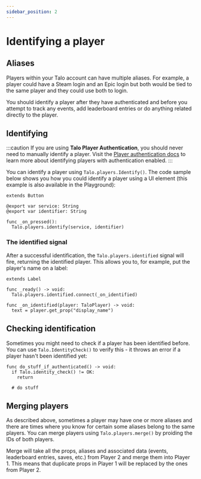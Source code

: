 ```yaml
---
sidebar_position: 2
---
```


# Identifying a player

## Aliases

Players within your Talo account can have multiple aliases.
For example, a player could have a Steam login and an Epic login but both would be tied to the same player and they could use both to login.

You should identify a player after they have authenticated and before you attempt to track any events, add leaderboard entries or do anything related directly to the player.

## Identifying

:::caution
If you are using **Talo Player Authentication**, you should never need to manually identify a player. Visit the [Player authentication docs](/docs/godot/dev-data.md) to learn more about identifying players with authentication enabled.
:::

You can identify a player using `Talo.players.Identify()`. The code sample below shows you how you could identify a player using a UI element (this example is also available in the Playground):

```gdscript title="identify_button.gd"
extends Button

@export var service: String
@export var identifier: String

func _on_pressed():
  Talo.players.identify(service, identifier)
```

### The identified signal

After a successful identification, the `Talo.players.identified` signal will fire, returning the identified player. This allows you to, for example, put the player's name on a label:

```gdscript title="player_name.gd"
extends Label

func _ready() -> void:
  Talo.players.identified.connect(_on_identified)

func _on_identified(player: TaloPlayer) -> void:
  text = player.get_prop("display_name")
```

## Checking identification

Sometimes you might need to check if a player has been identified before. You can use `Talo.IdentityCheck()` to verify this - it throws an error if a player hasn't been identified yet:

```gdscript
func do_stuff_if_authenticated() -> void:
  if Talo.identity_check() != OK:
    return

  # do stuff
```

## Merging players

As described above, sometimes a player may have one or more aliases and there are times where you know for certain some aliases belong to the same players.
You can merge players using `Talo.players.merge()` by proiding the IDs of both players.

Merge will take all the props, aliases and associated data (events, leaderboard entries, saves, etc.) from Player 2 and merge them into Player 1. This means that duplicate props in Player 1 will be replaced by the ones from Player 2.
